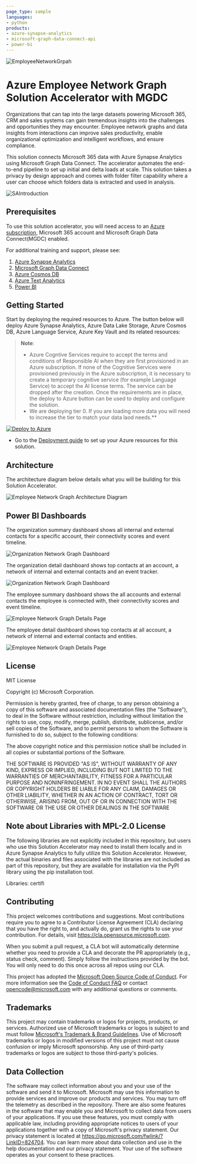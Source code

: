 ```yaml
---
page_type: sample
languages:
- python
products:
- azure-synapse-analytics
- microsoft-graph-data-connect-api
- power-bi
---
```


![EmployeeNetworkGrpah](./Deployment/img/EmployeeNetworkGraph.png)
# Azure Employee Network Graph Solution Accelerator with MGDC
Organizations that can tap into the large datasets powering Microsoft 365, CRM and sales systems can gain tremendous insights into the challenges and opportunities they may encounter. Employee network graphs and data insights from interactions can improve sales productivity, enable organizational optimization and intelligent workflows, and ensure compliance.

This solution connects Microsoft 365 data with Azure Synapse Analytics using Microsoft Graph Data Connect. The accelerator automates the end-to-end pipeline to set up initial and delta loads at scale. This solution takes a privacy by design approach and comes with folder filter capability where a user can choose which folders data is extracted and used in analysis.

![SAIntroduction](./Deployment/img/SAIntroduction.png "SA Introduction")

## Prerequisites
To use this solution accelerator, you will need access to an [Azure subscription](https://azure.microsoft.com/free/), Microsoft 365 account and Microsoft Graph Data Connect(MGDC) enabled.

For additional training and support, please see:

1. [Azure Synapse Analytics](https://azure.microsoft.com/en-us/services/synapse-analytics/) 
2. [Microsoft Graph Data Connect](https://docs.microsoft.com/en-us/graph/)
3. [Azure Cosmos DB](https://azure.microsoft.com/en-us/services/cosmos-db/)
4. [Azure Text Analytics](https://azure.microsoft.com/en-us/services/cognitive-services/text-analytics/)
3. [Power BI](https://docs.microsoft.com/en-us/power-bi/)

## Getting Started
Start by deploying the required resources to Azure. The button below will deploy Azure Synapse Analytics, Azure Data Lake Storage, Azure Cosmos DB, Azure Language Service, Azure Key Vault and its related resources:

> **Note**: 
> * Azure Cogntive Services require to accept the terms and conditions of Responsible AI when they are first provisioned in an Azure subscription. If none of the Cognitive Services were provisioned previously in the Azure subscription, it is necessary to create a temporary cognitive service (for example Language Service) to accept the AI license terms. The service can be dropped after the creation. Once the requirements are in place, the deploy to Azure button can be used to deploy and configure the solution.
> * We are deploying tier 0. If you are loading more data you will need to increase the tier to match your data laod needs.**


[![Deploy to Azure](https://aka.ms/deploytoazurebutton)](https://portal.azure.com/#create/Microsoft.Template/uri/https%3A%2F%2Fraw.githubusercontent.com%2Fmicrosoft%2FAzure-Employee-Network-Graph-Solution-Accelerator-with-MGDC%2Fmain%2FDeployment%2Fdeploy.json)

* Go to the [Deployment guide](./Deployment/Deployment.md) to set up your Azure resources for this solution.  

## Architecture

The architecture diagram below details what you will be building for this Solution Accelerator.

![Employee Network Graph Architecture Diagram](./Deployment/img/EmployeeNetworkGraphSAArchitectire.png "Employee Network Graph Architecture Diagram")


## Power BI Dashboards

The organization summary dashboard shows all internal and external contacts for a specific account, their connectivity scores and event timeline.

![Organization Network Graph Dashboard](./Deployment/img/OrganizationNetworkOverview.png "Organization Network Graph Dashboard")

The organization detail dashboard shows top contacts at an account, a network of internal and external contacts and an event tracker.

![Organization Network Graph Dashboard](./Deployment/img/OrganizationNetworkGraphDetail.png "Organization Network Graph Dashboard")


The employee summary dashboard shows the all accounts and external contacts the employee is connected with, their connectivity scores and event timeline.

![Employee Network Graph Details Page](./Deployment/img/EmployeeNetworkGraphDetail.png "Employee Network Graph Details Page")

The employee detail dashboard shows top contacts at all account, a network of internal and external contacts and entities.

![Employee Network Graph Details Page](./Deployment/img/EmployeeNetworkGraphDetailEntity.png "Employee Network Graph Details Page")

## License
MIT License

Copyright (c) Microsoft Corporation.

Permission is hereby granted, free of charge, to any person obtaining a copy
of this software and associated documentation files (the "Software"), to deal
in the Software without restriction, including without limitation the rights
to use, copy, modify, merge, publish, distribute, sublicense, and/or sell
copies of the Software, and to permit persons to whom the Software is
furnished to do so, subject to the following conditions:

The above copyright notice and this permission notice shall be included in all
copies or substantial portions of the Software.

THE SOFTWARE IS PROVIDED "AS IS", WITHOUT WARRANTY OF ANY KIND, EXPRESS OR
IMPLIED, INCLUDING BUT NOT LIMITED TO THE WARRANTIES OF MERCHANTABILITY,
FITNESS FOR A PARTICULAR PURPOSE AND NONINFRINGEMENT. IN NO EVENT SHALL THE
AUTHORS OR COPYRIGHT HOLDERS BE LIABLE FOR ANY CLAIM, DAMAGES OR OTHER
LIABILITY, WHETHER IN AN ACTION OF CONTRACT, TORT OR OTHERWISE, ARISING FROM,
OUT OF OR IN CONNECTION WITH THE SOFTWARE OR THE USE OR OTHER DEALINGS IN THE
SOFTWARE

## Note about Libraries with MPL-2.0 License
The following libraries are not explicitly included in this repository, but users who use this Solution Accelerator may need to install them locally and in Azure Synapse Analytics to fully utilize this Solution Accelerator. However, the actual binaries and files associated with the libraries are not included as part of this repository, but they are available for installation via the PyPI library using the pip installation tool.

Libraries: certifi

## Contributing
This project welcomes contributions and suggestions.  Most contributions require you to agree to a Contributor License Agreement (CLA) declaring that you have the right to, and actually do, grant us the rights to use your contribution. For details, visit https://cla.opensource.microsoft.com.

When you submit a pull request, a CLA bot will automatically determine whether you need to provide a CLA and decorate the PR appropriately (e.g., status check, comment). Simply follow the instructions provided by the bot. You will only need to do this once across all repos using our CLA.

This project has adopted the [Microsoft Open Source Code of Conduct](https://opensource.microsoft.com/codeofconduct/). For more information see the [Code of Conduct FAQ](https://opensource.microsoft.com/codeofconduct/faq/) or contact [opencode@microsoft.com](mailto:opencode@microsoft.com) with any additional questions or comments.

## Trademarks
This project may contain trademarks or logos for projects, products, or services. Authorized use of Microsoft trademarks or logos is subject to and must follow [Microsoft's Trademark & Brand Guidelines](https://www.microsoft.com/en-us/legal/intellectualproperty/trademarks/usage/general). Use of Microsoft trademarks or logos in modified versions of this project must not cause confusion or imply Microsoft sponsorship. Any use of third-party trademarks or logos are subject to those third-party's policies.

## Data Collection
The software may collect information about you and your use of the software and send it to Microsoft. Microsoft may use this information to provide services and improve our products and services. You may turn off the telemetry as described in the repository. There are also some features in the software that may enable you and Microsoft to collect data from users of your applications. If you use these features, you must comply with applicable law, including providing appropriate notices to users of your applications together with a copy of Microsoft's privacy statement. Our privacy statement is located at https://go.microsoft.com/fwlink/?LinkID=824704. You can learn more about data collection and use in the help documentation and our privacy statement. Your use of the software operates as your consent to these practices.

